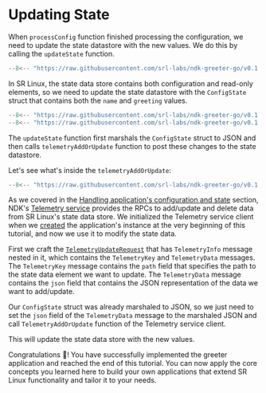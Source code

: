 # Updating State

When `processConfig` function finished processing the configuration, we need to update the state datastore with the new values. We do this by calling the `updateState` function.

```{.go title="greeter/app.go" hl_lines="11"}
--8<-- "https://raw.githubusercontent.com/srl-labs/ndk-greeter-go/v0.1.0/greeter/app.go:app-start"
```

In SR Linux, the state data store contains both configuration and read-only elements, so we need to update the state datastore with the `ConfigState` struct that contains both the `name` and `greeting` values.

```{.go title="greeter/state.go"}
--8<-- "https://raw.githubusercontent.com/srl-labs/ndk-greeter-go/v0.1.0/greeter/state.go:state-const"
--8<-- "https://raw.githubusercontent.com/srl-labs/ndk-greeter-go/v0.1.0/greeter/state.go:update-state"
```

The `updateState` function first marshals the `ConfigState` struct to JSON and then calls `telemetryAddOrUpdate` function to post these changes to the state datastore.

Let's see what's inside the `telemetryAddOrUpdate`:

```{.go title="greeter/state.go"}
--8<-- "https://raw.githubusercontent.com/srl-labs/ndk-greeter-go/v0.1.0/greeter/state.go:telemetry-add-or-update"
```

As we covered in the [Handling application's configuration and state](../../../operations.md#handling-applications-configuration-and-state) section, NDK's [Telemetry service][sdk_mgr_telem_svc_doc] provides the RPCs to add/update and delete data from SR Linux's state data store. We initialized the Telemetry service client when we [created](app-instance.md#creating-ndk-clients) the application's instance at the very beginning of this tutorial, and now we use it to modify the state data.

First we craft the [`TelemetryUpdateRequest`][sdk_mgr_telem_upd_req_doc] that has `TelemetryInfo` message nested in it, which contains the `TelemetryKey` and `TelemetryData` messages. The `TelemetryKey` message contains the `path` field that specifies the path to the state data element we want to update. The `TelemetryData` message contains the `json` field that contains the JSON representation of the data we want to add/update.

Our `ConfigState` struct was already marshaled to JSON, so we just need to set the `json` field of the `TelemetryData` message to the marshaled JSON and call `TelemetryAddOrUpdate` function of the Telemetry service client.

This will update the state data store with the new values.

Congratulations :partying_face:! You have successfully implemented the greeter application and reached the end of this tutorial. You can now apply the core concepts you learned here to build your own applications that extend SR Linux functionality and tailor it to your needs.

[sdk_mgr_telem_svc_doc]: https://rawcdn.githack.com/nokia/srlinux-ndk-protobufs/v0.2.0/doc/index.html#srlinux.sdk.SdkMgrTelemetryService
[sdk_mgr_telem_upd_req_doc]:https://rawcdn.githack.com/nokia/srlinux-ndk-protobufs/v0.2.0/doc/index.html#srlinux.sdk.TelemetryUpdateRequest
